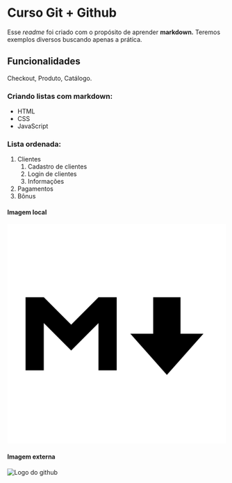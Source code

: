 # Curso Git + Github 

Esse *readme* foi criado com o propósito de aprender **markdown.**
Teremos exemplos diversos buscando apenas a prática.

## Funcionalidades

Checkout, Produto, Catálogo.

### Criando listas com markdown:

* HTML
* CSS
* JavaScript

### Lista ordenada:

1. Clientes
    1. Cadastro de clientes
    2. Login de clientes
    3. Informações
2. Pagamentos
3. Bônus

#### Imagem local

![Logo markdown](img/logomarkdown.png)

#### Imagem externa

![Logo do github](https://github.githubassets.com/images/modules/logos_page/GitHub-Mark.png)